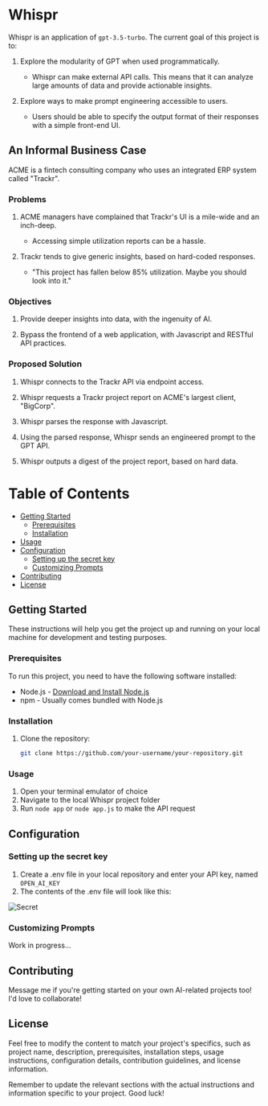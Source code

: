 # Whispr

Whispr is an application of `gpt-3.5-turbo`. The current goal of this project is to:

1. Explore the modularity of GPT when used programmatically.
      - Whispr can make external API calls. This means that it can analyze large amounts of data and provide actionable insights.

2. Explore ways to make prompt engineering accessible to users.
      - Users should be able to specify the output format of their responses with a simple front-end UI.

## An Informal Business Case

ACME is a fintech consulting company who uses an integrated ERP system called "Trackr".

### Problems

1. ACME managers have complained that Trackr's UI is a mile-wide and an inch-deep.
      - Accessing simple utilization reports can be a hassle.

2. Trackr tends to give generic insights, based on hard-coded responses.
      - "This project has fallen below 85% utilization. Maybe you should look into it."

### Objectives

1. Provide deeper insights into data, with the ingenuity of AI.

2. Bypass the frontend of a web application, with Javascript and RESTful API practices.

### Proposed Solution

1. Whispr connects to the Trackr API via endpoint access.

2. Whispr requests a Trackr project report on ACME's largest client, "BigCorp".

3. Whispr parses the response with Javascript.

4. Using the parsed response, Whispr sends an engineered prompt to the GPT API.

5. Whispr outputs a digest of the project report, based on hard data.

# Table of Contents

- [Getting Started](#getting-started)
  - [Prerequisites](#prerequisites)
  - [Installation](#installation)
- [Usage](#usage)
- [Configuration](#configuration)
  - [Setting up the secret key](#setting-up-the-secret-key)
  - [Customizing Prompts](#customizing-prompts)
- [Contributing](#contributing)
- [License](#license)

## Getting Started

These instructions will help you get the project up and running on your local machine for development and testing purposes.

### Prerequisites

To run this project, you need to have the following software installed:

- Node.js - [Download and Install Node.js](https://nodejs.org)
- npm - Usually comes bundled with Node.js

### Installation

1. Clone the repository:
   ```bash
   git clone https://github.com/your-username/your-repository.git

### Usage

1. Open your terminal emulator of choice
2. Navigate to the local Whispr project folder
3. Run `node app` or `node app.js` to make the API request

## Configuration

### Setting up the secret key

1. Create a .env file in your local repository and enter your API key, named `OPEN_AI_KEY`
2. The contents of the .env file will look like this:

![Secret](img/configureSecretKey.jpg)

### Customizing Prompts

Work in progress...

## Contributing

Message me if you're getting started on your own AI-related projects too! I'd love to collaborate!

## License

Feel free to modify the content to match your project's specifics, such as project name, description, prerequisites, installation steps, usage instructions, configuration details, contribution guidelines, and license information.

Remember to update the relevant sections with the actual instructions and information specific to your project. Good luck!
